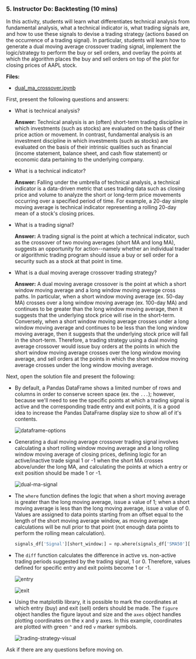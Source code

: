 ### 5. Instructor Do: Backtesting (10 mins)

In this activity, students will learn what differentiates technical analysis from fundamental analysis, what a technical indicator is, what trading signals are, and how to use these signals to devise a trading strategy (actions based on the occurrence of a trading signal). In particular, students will learn how to generate a dual moving average crossover trading signal, implement the logic/strategy to perform the buy or sell orders, and overlay the points at which the algorithm places the buy and sell orders on top of the plot for closing prices of AAPL stock.

**Files:**

* [dual_ma_crossover.ipynb](Activities/02-Ins_Trading_Signals/Solved/dual_ma_crossover.ipynb)

First, present the following questions and answers:

* What is technical analysis?

  **Answer:** Technical analysis is an (often) short-term trading discipline in which investments (such as stocks) are evaluated on the basis of their price action or movement. In contrast, fundamental analysis is an investment discipline in which investments (such as stocks) are evaluated on the basis of their intrinsic qualities such as financial (income statement, balance sheet, and cash flow statement) or economic data pertaining to the underlying company.

* What is a technical indicator?

  **Answer:** Falling under the umbrella of technical analysis, a technical indicator is a data-driven metric that uses trading data such as closing price and volume to analyze the short or long-term price movements occurring over a specified period of time. For example, a 20-day simple moving average is technical indicator representing a rolling 20-day mean of a stock's closing prices.

* What is a trading signal?

  **Answer:** A trading signal is the point at which a technical indicator, such as the crossover of two moving averages (short MA and long MA), suggests an opportunity for action--namely whether an individual trader or algorithmic trading program should issue a buy or sell order for a security such as a stock at that point in time.

* What is a dual moving average crossover trading strategy?

  **Answer:** A dual moving average crossover is the point at which a short window moving average and a long window moving average cross paths. In particular, when a short window moving average (ex. 50-day MA) crosses over a long window moving average (ex. 100-day MA) and continues to be greater than the long window moving average, then it suggests that the underlying stock price will rise in the short-term. Conversely, when a short window moving average crosses under a long window moving average and continues to be less than the long window moving average, then it suggests that the underlying stock price will fall in the short-term. Therefore, a trading strategy using a dual moving average crossover would issue buy orders at the points in which the short window moving average crosses over the long window moving average, and sell orders at the points in which the short window moving average crosses under the long window moving average.

Next, open the solution file and present the following:

* By default, a Pandas DataFrame shows a limited number of rows and columns in order to conserve screen space (ex. the `...`); however, because we'll need to see the specific points at which a trading signal is active and the corresponding trade entry and exit points, it is a good idea to increase the Pandas DataFrame display size to show all of it's contents.

  ![dataframe-options](Images/dataframe-options.png)

* Generating a dual moving average crossover trading signal involves calculating a short rolling window moving average and a long rolling window moving average of closing prices, defining logic for an active/inactive trade signal 1 or -1 when the short MA crosses above/under the long MA, and calculating the points at which a entry or exit position should be made 1 or -1.

  ![dual-ma-signal](Images/dual-ma-signal.png)

* The `where` function defines the logic that when a short moving average is greater than the long moving average, issue a value of 1; when a short moving average is less than the long moving average, issue a value of 0. Values are assigned to data points starting from an offset equal to the length of the short moving average window, as moving average calculations will be null prior to that point (not enough data points to perform the rolling mean calculation).

  ```python
  signals_df['Signal'][short_window:] = np.where(signals_df['SMA50'][short_window:] > signals_df['SMA100'][short_window:], 1.0, 0.0)
  ```

* The `diff` function calculates the difference in active vs. non-active trading periods suggested by the trading signal, 1 or 0. Therefore, values defined for specific entry and exit points become 1 or -1.

  ![entry](Images/entry.png)

  ![exit](Images/exit.png)

* Using the matplotlib library, it is possible to mark the coordinates at which entry (buy) and exit (sell) orders should be made. The `figure` object handles the figure layout and size and the `axes` object handles plotting coordinates on the x and y axes. In this example, coordinates are plotted with green `^` and red `v` marker symbols.

  ![trading-strategy-visual](Images/trading-strategy-visual.png)

Ask if there are any questions before moving on.
